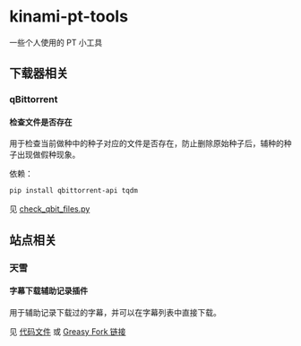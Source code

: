 # kinami-pt-tools

一些个人使用的 PT 小工具

## 下载器相关

### qBittorrent

#### 检查文件是否存在

用于检查当前做种中的种子对应的文件是否存在，防止删除原始种子后，辅种的种子出现做假种现象。

依赖：
```bash
pip install qbittorrent-api tqdm
```

见 [check_qbit_files.py](./downloaders/qBittorrent/check_qbit_files.py)

## 站点相关

### 天雪

#### 字幕下载辅助记录插件

用于辅助记录下载过的字幕，并可以在字幕列表中直接下载。

见 [代码文件](./websites/skyeysnow/skyey_snow_sub_helper.js) 或 
[Greasy Fork 链接](https://greasyfork.org/zh-CN/scripts/475247-%E5%A4%A9%E9%9B%AA%E4%B8%8B%E5%AD%97%E5%B9%95%E8%B5%9A%E9%87%91%E5%B8%81%E5%8A%A9%E6%89%8B)


